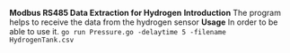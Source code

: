 **Modbus RS485 Data Extraction for Hydrogen**
**Introduction**
The program helps to receive the data from the hydrogen sensor
**Usage**
In order to be able to use it.
`go run Pressure.go -delaytime 5 -filename HydrogenTank.csv`


